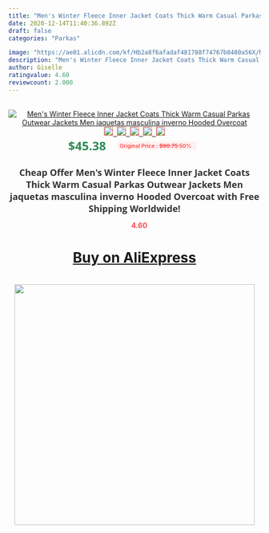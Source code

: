 ```yaml
---
title: "Men's Winter Fleece Inner Jacket Coats Thick Warm Casual Parkas Outwear Jackets Men jaquetas masculina inverno Hooded Overcoat"
date: 2020-12-14T11:40:36.892Z
draft: false
categories: "Parkas"

image: "https://ae01.alicdn.com/kf/Hb2a8f6afadaf481788f74767b8480a56X/Men-s-Winter-Fleece-Inner-Jacket-Coats-Thick-Warm-Casual-Parkas-Outwear-Jackets-Men-jaquetas-masculina.jpg"
description: "Men's Winter Fleece Inner Jacket Coats Thick Warm Casual Parkas Outwear Jackets Men jaquetas masculina inverno Hooded Overcoat"
author: Giselle
ratingvalue: 4.60
reviewcount: 2.000
---
```

<br>
<div style="text-align: center;">
<a href="https://s.click.aliexpress.com/e/_Am2S9r" target="_blank" rel="nofollow noopener noreferrer"><img alt="Men's Winter Fleece Inner Jacket Coats Thick Warm Casual Parkas Outwear Jackets Men jaquetas masculina inverno Hooded Overcoat" class="magnifier-image" src="https://ae01.alicdn.com/kf/Hb2a8f6afadaf481788f74767b8480a56X/Men-s-Winter-Fleece-Inner-Jacket-Coats-Thick-Warm-Casual-Parkas-Outwear-Jackets-Men-jaquetas-masculina.jpg_640x640.jpg">
<br>
<img style="border:1px solid salmon" src="https://ae01.alicdn.com/kf/Hb2a8f6afadaf481788f74767b8480a56X/Men-s-Winter-Fleece-Inner-Jacket-Coats-Thick-Warm-Casual-Parkas-Outwear-Jackets-Men-jaquetas-masculina.jpg_120x120.jpg">&nbsp;&nbsp;<img style="border:1px solid salmon" src="https://ae01.alicdn.com/kf/Hf761793700c440e9bf3d099790a2fc4fY/Men-s-Winter-Fleece-Inner-Jacket-Coats-Thick-Warm-Casual-Parkas-Outwear-Jackets-Men-jaquetas-masculina.jpg_120x120.jpg">&nbsp;&nbsp;<img style="border:1px solid salmon" src="https://ae01.alicdn.com/kf/Hec159b7230e3457bb5116c5b76bb576cl/Men-s-Winter-Fleece-Inner-Jacket-Coats-Thick-Warm-Casual-Parkas-Outwear-Jackets-Men-jaquetas-masculina.jpg_120x120.jpg">&nbsp;&nbsp;<img style="border:1px solid salmon" src="https://ae01.alicdn.com/kf/Hb738aaeecbfd48f4895e25144a38f23fO/Men-s-Winter-Fleece-Inner-Jacket-Coats-Thick-Warm-Casual-Parkas-Outwear-Jackets-Men-jaquetas-masculina.jpg_120x120.jpg">&nbsp;&nbsp;<img style="border:1px solid salmon" src="https://ae01.alicdn.com/kf/H7f6c314f1ac3481882e93c33d21beb76u/Men-s-Winter-Fleece-Inner-Jacket-Coats-Thick-Warm-Casual-Parkas-Outwear-Jackets-Men-jaquetas-masculina.jpg_120x120.jpg"></a></div><br0>
<div style="text-align: center;"><span style="background-color: white; border: 0px; box-sizing: border-box; color: seagreen; display: inline-block; font-family: &quot;open sans&quot; , &quot;arial&quot; , &quot;helvetica&quot; , sans-serif , &quot;heiti&quot;; font-size: 24px; font-stretch: inherit; font-weight: 700; line-height: inherit; margin: 0px 10px 0px 0px; padding: 0px; vertical-align: middle;">$45.38 </span>
<span style="background: rgb(255 , 241 , 241); border-radius: 3px; border: 0px; box-sizing: border-box; color: #ff4747; display: inline-block; font-family: inherit; font-size: 12px; font-stretch: inherit; font-style: inherit; font-variant: inherit; font-weight: 600; line-height: inherit; margin: 0px; padding: 2px 5px; transform: scale(0.9); vertical-align: middle;">Original Price : <b style="text-decoration: line-through;">$90.75 </b> 50%&nbsp;&nbsp;</span></div>
<h1 style="color: #333333; display: inline-block; font-family: &quot;open sans&quot; , &quot;arial&quot; , &quot;helvetica&quot; , sans-serif , &quot;heiti&quot;; font-size: 18px; font-stretch: inherit; font-weight: 700; text-align: center;">Cheap Offer Men's Winter Fleece Inner Jacket Coats Thick Warm Casual Parkas Outwear Jackets Men jaquetas masculina inverno Hooded Overcoat with Free Shipping Worldwide!</h1>
<div style="color: #ff4747; text-align: center;">
<img src="https://4.bp.blogspot.com/-M0ZcTcb-5uY/XleCXlxnR4I/AAAAAAAAAEc/OrjgMkXV1oMQFaCRZj5HQwOCBcu3w1FegCPcBGAYYCw/s1600/star.png" style="height: 15px;">&nbsp;<b>4.60</b></div>
<div class="button_cont" align="center"><a class="buynow_a" href="https://s.click.aliexpress.com/e/_Am2S9r" target="_blank" rel="nofollow noopener noreferrer"><H1>Buy on AliExpress</H1></a></div><br>
<div class="separator" style="clear: both; text-align: center;">
<img src="https://lh3.googleusercontent.com/-pTy5HemUv9M/XlePHvY0dAI/AAAAAAAAAE4/0nX5iRUoIWY8eMW9Dpxeirr157OZliDIgCLcBGAsYHQ/s1600/badge.gif" width="480">
</div>
